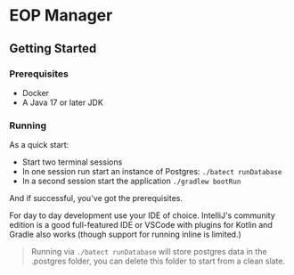 # EOP Manager

## Getting Started

### Prerequisites

* Docker
* A Java 17 or later JDK

### Running

As a quick start:

* Start two terminal sessions
* In one session run start an instance of Postgres:
  ```./batect runDatabase```
* In a second session start the application ```./gradlew bootRun```

And if successful, you've got the prerequisites.

For day to day development use your IDE of choice. IntelliJ's community edition is a good full-featured IDE or VSCode
with plugins for Kotlin and Gradle also works (though support for running inline is limited.)

> Running via `./batect runDatabase` will store postgres data in the .postgres folder, you can delete this folder to
> start from a clean slate.
 